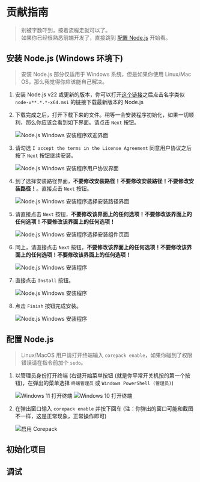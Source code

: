 # 贡献指南

> 别被字数吓到，按着流程走就可以了。  
> 如果你已经很熟悉前端开发了，直接跳到 [配置 Node.js](#配置-nodejs) 开始看。

## 安装 Node.js (Windows 环境下)

> 安装 Node.js 部分仅适用于 Windows 系统，但是如果你使用 Linux/Mac OS，那么我觉得你应该能自己解决。

1. 安装 Node.js v22 或更新的版本，你可以打开[这个链接](https://mirrors.ustc.edu.cn/node/latest/)之后点击名字类似 `node-v**.*.*-x64.msi` 的链接下载最新版本的 Node.js
2. 下载完成之后，打开下载下来的文件。稍等一会安装程序初始化，如果一切顺利，那么你应该会看到如下界面。请点击 `Next` 按钮。

    ![Node.js Windows 安装程序欢迎界面](images/node-js-setup-welcome.png)

3. 请勾选 `I accept the terms in the License Agreement` 同意用户协议之后按下 `Next` 按钮继续安装。

   ![Node.js Windows 安装程序用户协议界面](images/node-js-setup-license.png)

4. 到了选择安装路径界面，**不要修改安装路径！不要修改安装路径！不要修改安装路径！**。直接点击 `Next` 按钮。

    ![Node.js Windows 安装程序选择安装路径界面](images/node-js-setup-location.png)

5. 请直接点击 `Next` 按钮，**不要修改该界面上的任何选项！不要修改该界面上的任何选项！不要修改该界面上的任何选项！**

    ![Node.js Windows 安装程序选择安装组件页面](images/node-js-setup-custom.png)

6. 同上，请直接点击 `Next` 按钮，**不要修改该界面上的任何选项！不要修改该界面上的任何选项！不要修改该界面上的任何选项！**

    ![Node.js Windows 安装程序](images/node-js-setup-native.png)

7. 直接点击 `Install` 按钮。

    ![Node.js Windows 安装程序](images/node-js-setup-confirm.png)

8. 点击 `Finish` 按钮完成安装。

    ![Node.js Windows 安装程序](images/node-js-setup-finish.png)

## 配置 Node.js

> Linux/MacOS 用户请打开终端输入 `corepack enable`，如果你碰到了权限错误请在指令前加个 `sudo`。

1. 以管理员身份打开终端 (右键开始菜单按钮 (就是你平常开关机按的第一个按钮)，在弹出的菜单选择 `终端管理员` 或 `Windows PowerShell (管理员)`)

    ![Windows 11 打开终端](images/windows-11-open-terminal.png) ![Windows 10 打开终端](images/windows-10-open-terminal.png)

2. 在弹出窗口输入 `corepack enable` 并按下回车 (注：你弹出的窗口可能和截图不一样，这是正常现象，正常操作即可)

    ![启用 Corepack](images/enable-corepack.png)

## 初始化项目

## 调试